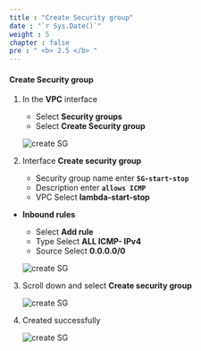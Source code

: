 ```yaml
---
title : "Create Security group"
date : "`r Sys.Date()`"
weight : 5
chapter : false
pre : " <b> 2.5 </b> "
---
```


#### Create Security group

1. In the **VPC** interface

   - Select **Security groups**
   - Select **Create Security group**
  
    ![create SG](/aws-fcj-workshop01/images/2-createVPC/5CreateSG/0001.png?width=90pc)

2. Interface **Create security group**

   - Security group name enter **```SG-start-stop```**
   - Description enter **```allows ICMP```**
   - VPC Select **lambda-start-stop**

 - **Inbound rules**
   - Select **Add rule**
   - Type Select **ALL ICMP- IPv4**
   - Source Select **0.0.0.0/0**

    ![create SG](/aws-fcj-workshop01/images/2-createVPC/5CreateSG/0002.png?width=90pc)

3. Scroll down and select **Create security group**
   
    ![create SG](/aws-fcj-workshop01/images/2-createVPC/5CreateSG/0003.png?width=90pc)

4. Created successfully

    ![create SG](/aws-fcj-workshop01/images/2-createVPC/5CreateSG/0004.png?width=90pc)
